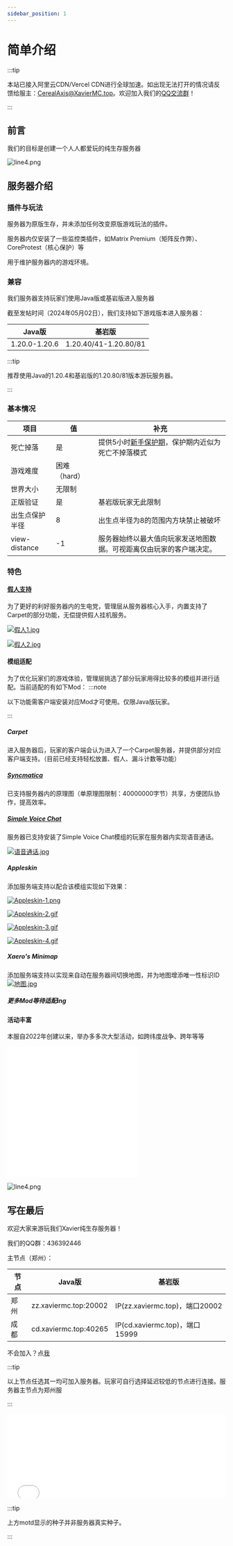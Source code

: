 ```yaml
---
sidebar_position: 1
---
```


# 简单介绍

:::tip

本站已接入阿里云CDN/Vercel CDN进行全球加速。如出现无法打开的情况请反馈给服主：CerealAxis@XavierMC.top。欢迎加入我们的[QQ交流群](https://qm.qq.com/q/BiCHWlypxu)！

:::

## 前言

我们的目标是创建一个人人都爱玩的纯生存服务器

![line4.png](https://klpbbs.com/static/image/hrline/line4.png)

## 服务器介绍

### 插件与玩法

服务器为原版生存，并未添加任何改变原版游戏玩法的插件。

服务器内仅安装了一些监控类插件，如Matrix Premium（矩阵反作弊）、CoreProtest（核心保护）等

用于维护服务器内的游戏环境。

### 兼容

我们服务器支持玩家们使用Java版或基岩版进入服务器

截至发帖时间（2024年05月02日），我们支持如下游戏版本进入服务器：

| Java版 | 基岩版 |
| --- | --- |
| 1.20.0-1.20.6 | 1.20.40/41-1.20.80/81 |

:::tip

推荐使用Java的1.20.4和基岩版的1.20.80/81版本游玩服务器。

:::

### 基本情况

| 项目 | 值 |补充|
| --- | --- |-|
| 死亡掉落 |是 |提供5小时[新手保护期](https://docs.xaviermc.top/Xavier/FAQ/freshmen)，保护期内近似为死亡不掉落模式|
|游戏难度|困难（hard）||
|世界大小|无限制||
|正版验证|是|基岩版玩家无此限制|
|出生点保护半径|8|出生点半径为8的范围内方块禁止被破坏|
|view-distance|-1|服务器始终以最大值向玩家发送地图数据。可视距离仅由玩家的客户端决定。|

### 特色

#### [假人支持](https://docs.xaviermc.top/Xavier/PluginTutorial/SurvivalRedstone/bot)

为了更好的利好服务器内的生电党，管理层从服务器核心入手，内置支持了Carpet的部分功能，无偿提供假人挂机服务。

[![假人1.jpg](https://img1.imgtp.com/2024/01/17/nilqqo4a.jpg)](https://img1.imgtp.com/2024/01/17/nilqqo4a.jpg)

[![假人2.jpg](https://img1.imgtp.com/2024/01/17/OX4BJYkp.jpg)](https://img1.imgtp.com/2024/01/17/OX4BJYkp.jpg)

#### 模组适配

为了优化玩家们的游戏体验，管理层挑选了部分玩家用得比较多的模组并进行适配。当前适配的有如下Mod：
:::note

以下功能需客户端安装对应Mod才可使用。仅限Java版玩家。

:::

##### Carpet

进入服务器后，玩家的客户端会认为进入了一个Carpet服务器，并提供部分对应客户端支持。（目前已经支持轻松放置、假人、漏斗计数等功能）

##### [Syncmatica](https://docs.xaviermc.top/Xavier/PluginTutorial/SurvivalRedstone/syncmatica)

已支持服务器内的原理图（单原理图限制：40000000字节）共享，方便团队协作，提高效率。

##### [Simple Voice Chat](https://docs.xaviermc.top/Xavier/PluginTutorial/SurvivalRedstone/voice)

服务器已支持安装了Simple Voice Chat模组的玩家在服务器内实现语音通话。

[![语音通话.jpg](https://img1.imgtp.com/2024/01/17/lXs2jIfL.jpg)](https://img1.imgtp.com/2024/01/17/lXs2jIfL.jpg)

##### Appleskin

添加服务端支持以配合该模组实现如下效果：

[![Appleskin-1.png](https://img1.imgtp.com/2024/01/17/EacOiLsc.png)](https://img1.imgtp.com/2024/01/17/EacOiLsc.png)

[![Appleskin-2.gif](https://img1.imgtp.com/2024/01/17/3V7oWPsg.gif)](https://img1.imgtp.com/2024/01/17/3V7oWPsg.gif)

[![Appleskin-3.gif](https://img1.imgtp.com/2024/01/17/JNBDekZA.gif)](https://img1.imgtp.com/2024/01/17/JNBDekZA.gif)

[![Appleskin-4.gif](https://img1.imgtp.com/2024/01/17/kkdD91Tu.gif)](https://img1.imgtp.com/2024/01/17/kkdD91Tu.gif)

##### Xaero's Minimap

添加服务端支持以实现来自动在服务器间切换地图，并为地图增添唯一性标识ID
[![地图.jpg](https://img1.imgtp.com/2024/01/17/C77aZunC.jpg)](https://img1.imgtp.com/2024/01/17/C77aZunC.jpg)

##### 更多Mod等待适配ing

#### 活动丰富

本服自2022年创建以来，举办多多次大型活动，如跨纬度战争、跨年等等

<iframe src="//player.bilibili.com/player.html?aid=308091169&bvid=BV1UA411R7Mp&cid=973633184&p=1" scrolling="no" border="0" frameborder="no" framespacing="0" allowfullscreen="true"> </iframe>

<br/>

<iframe src="//player.bilibili.com/player.html?aid=778143945&bvid=BV1Fy4y1d7mz&cid=975668830&p=1" scrolling="no" border="0" frameborder="no" framespacing="0" allowfullscreen="true"> </iframe>

![line4.png](https://klpbbs.com/static/image/hrline/line4.png)

## 写在最后

欢迎大家来游玩我们Xavier纯生存服务器！

我们的QQ群：436392446

主节点（郑州）：

|节点|Java版|基岩版|
|-|-|-|
|郑州|zz.xaviermc.top:20002|IP(zz.xaviermc.top)，端口20002|
|成都|cd.xaviermc.top:40265|IP(cd.xaviermc.top)，端口15999|

不会加入？点[我](https://docs.xaviermc.top/Xavier/connection_problem)

:::tip

以上节点任选其一均可加入服务器。玩家可自行选择延迟较低的节点进行连接。服务器主节点为郑州服

:::

<iframe
  frameborder="no"
  border="0"
  marginwidth="0"
  marginheight="0"
  width="100%"
  height="195px"
  scrolling="no"
  src="//motdbe.blackbe.work/iframe.html?ip=zz.xaviermc.top&port=20002&dark=false&join_open=true"
></iframe>

:::tip

上方motd显示的种子并非服务器真实种子。

:::